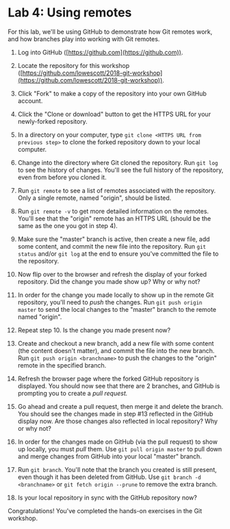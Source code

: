# Lab 4: Using remotes

For this lab, we'll be using GitHub to demonstrate how Git remotes work, and how branches play into working with Git remotes.

1. Log into GitHub ([https://github.com](https://github.com)).

2. Locate the repository for this workshop ([https://github.com/lowescott/2018-git-workshop](https://github.com/lowescott/2018-git-workshop)).

3. Click "Fork" to make a copy of the repository into your own GitHub account.

4. Click the "Clone or download" button to get the HTTPS URL for your newly-forked repository.

5. In a directory on your computer, type `git clone <HTTPS URL from previous step>` to clone the forked repository down to your local computer.

6. Change into the directory where Git cloned the repository. Run `git log` to see the history of changes. You'll see the full history of the repository, even from before you cloned it.

7. Run `git remote` to see a list of remotes associated with the repository. Only a single remote, named "origin", should be listed.

8. Run `git remote -v` to get more detailed information on the remotes. You'll see that the "origin" remote has an HTTPS URL (should be the same as the one you got in step 4).

9. Make sure the "master" branch is active, then create a new file, add some content, and commit the new file into the repository. Run `git status` and/or `git log` at the end to ensure you've committed the file to the repository.

10. Now flip over to the browser and refresh the display of your forked repository. Did the change you made show up? Why or why not?

11. In order for the change you made locally to show up in the remote Git repository, you'll need to _push_ the changes. Run `git push origin master` to send the local changes to the "master" branch to the remote named "origin".

12. Repeat step 10. Is the change you made present now?

13. Create and checkout a new branch, add a new file with some content (the content doesn't matter), and commit the file into the new branch. Run `git push origin <branchname>` to push the changes to the "origin" remote in the specified branch.

14. Refresh the browser page where the forked GitHub repository is displayed. You should now see that there are 2 branches, and GitHub is prompting you to create a _pull request._

15. Go ahead and create a pull request, then merge it and delete the branch. You should see the changes made in step #13 reflected in the GitHub display now. Are those changes also reflected in local repository? Why or why not?

16. In order for the changes made on GitHub (via the pull request) to show up locally, you must _pull_ them. Use `git pull origin master` to pull down and merge changes from GitHub into your local "master" branch.

17. Run `git branch`. You'll note that the branch you created is still present, even though it has been deleted from GitHub. Use `git branch -d <branchname>` or `git fetch origin --prune` to remove the extra branch.

18. Is your local repository in sync with the GitHub repository now?

Congratulations! You've completed the hands-on exercises in the Git workshop.
